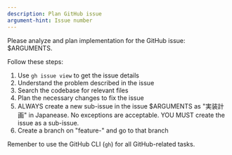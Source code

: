 ```yaml
---
description: Plan GitHub issue
argument-hint: Issue number
---
```


Please analyze and plan implementation for the GitHub issue: $ARGUMENTS.

Follow these steps:

1. Use `gh issue view` to get the issue details
2. Understand the problem described in the issue
3. Search the codebase for relevant files
4. Plan the necessary changes to fix the issue
5. ALWAYS create a new sub-issue in the issue $ARGUMENTS as "実装計画" in Japanease. No exceptions are acceptable. YOU MUST create the issue as a sub-issue.
6. Create a branch on "feature-<issue-number>" and go to that branch

Remenber to use the GitHub CLI (`gh`) for all GitHub-related tasks.